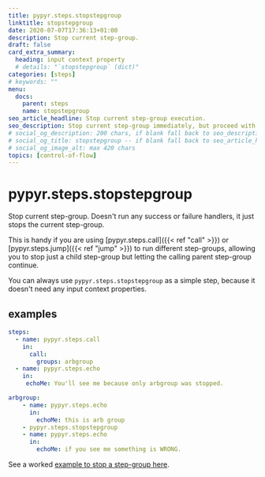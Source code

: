 ```yaml
---
title: pypyr.steps.stopstepgroup
linktitle: stopstepgroup
date: 2020-07-07T17:36:13+01:00
description: Stop current step-group.
draft: false
card_extra_summary:
  heading: input context property
  # details: "`stopstepgroup` (dict)"
categories: [steps]
# keywords: ""
menu:
  docs:
    parent: steps
    name: stopstepgroup
seo_article_headline: Stop current step-group execution.
seo_description: Stop current step-group immediately, but proceed with the calling step-groups during task-runner execution.
# social_og_description: 200 chars, if blank fall back to seo_description then description
# social_og_title: stopstepgroup -- if blank fall back to seo_article_headline > .Title. Max 70 chars
# social_og_image_alt: max 420 chars
topics: [control-of-flow]
---
```

# pypyr.steps.stopstepgroup
Stop current step-group. Doesn't run any success or failure handlers,
it just stops the current step-group.

This is handy if you are using [pypyr.steps.call]({{< ref "call" >}}) or 
[pypyr.steps.jump]({{< ref "jump" >}}) to run different step-groups, 
allowing you to stop just a child step-group but letting the calling parent 
step-group continue.

You can always use `pypyr.steps.stopstepgroup` as a simple step, because it 
doesn't need any input context properties.

## examples
```yaml
steps:
  - name: pypyr.steps.call
    in:
      call:
        groups: arbgroup
  - name: pypyr.steps.echo
    in:
     echoMe: You'll see me because only arbgroup was stopped.

arbgroup:
    - name: pypyr.steps.echo
      in:
        echoMe: this is arb group
    - pypyr.steps.stopstepgroup
    - name: pypyr.steps.echo
      in:
        echoMe: if you see me something is WRONG.
```

See a worked [example to stop a step-group
here](https://github.com/pypyr/pypyr-example/blob/master/pipelines/stop-stepgroup.yaml).
